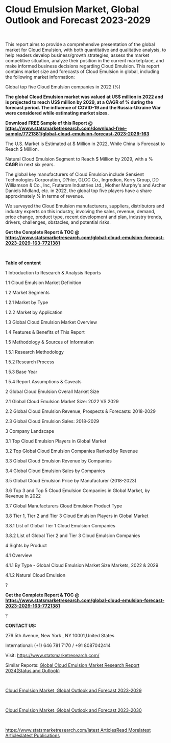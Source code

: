 <h1>Cloud Emulsion Market, Global Outlook and Forecast 2023-2029</h1><br/><p>This report aims to provide a comprehensive presentation of the global market for Cloud Emulsion, with both quantitative and qualitative analysis, to help readers develop business/growth strategies, assess the market competitive situation, analyze their position in the current marketplace, and make informed business decisions regarding Cloud Emulsion. This report contains market size and forecasts of Cloud Emulsion in global, including the following market information:</p>
 
 
 
 <p>Global top five Cloud Emulsion companies in 2022 (%)</p>
 
 
 
 <p><strong>The global Cloud Emulsion market was valued at US$ million in 2022 and is projected to reach US$ million by 2029, at a <strong>CAGR</strong> of % during the forecast period. The influence of COVID-19 and the Russia-Ukraine War were considered while estimating market sizes.</strong></p>
 
 
 
 <p><strong>Download FREE Sample of this Report @ <a href="https://www.statsmarketresearch.com/download-free-sample/7721381/global-cloud-emulsion-forecast-2023-2029-163">https://www.statsmarketresearch.com/download-free-sample/7721381/global-cloud-emulsion-forecast-2023-2029-163</a></strong></p>
 
 
 
 <p>The U.S. Market is Estimated at $ Million in 2022, While China is Forecast to Reach $ Million.</p>
 
 
 
 <p>Natural Cloud Emulsion Segment to Reach $ Million by 2029, with a % <strong>CAGR</strong> in next six years.</p>
 
 
 
 <p>The global key manufacturers of Cloud Emulsion include Sensient Technologies Corporation, D?hler, GLCC Co., Ingredion, Kerry Group, DD Williamson & Co., Inc, Frutarom Industries Ltd., Mother Murphy&#39;s and Archer Daniels Midland, etc. in 2022, the global top five players have a share approximately % in terms of revenue.</p>
 
 
 
 <p>We surveyed the Cloud Emulsion manufacturers, suppliers, distributors and industry experts on this industry, involving the sales, revenue, demand, price change, product type, recent development and plan, industry trends, drivers, challenges, obstacles, and potential risks.</p>
 
 
 
 <div><b>Get the Complete Report & TOC @ <a href="https://www.statsmarketresearch.com/global-cloud-emulsion-forecast-2023-2029-163-7721381">https://www.statsmarketresearch.com/global-cloud-emulsion-forecast-2023-2029-163-7721381</a></b></div>
 
 
 
 <p><br />
 
 <b>Table of content</b></p>
 
 
 
 <p>1 Introduction to Research & Analysis Reports<br />
 
 1.1 Cloud Emulsion Market Definition<br />
 
 1.2 Market Segments<br />
 
 1.2.1 Market by Type<br />
 
 1.2.2 Market by Application<br />
 
 1.3 Global Cloud Emulsion Market Overview<br />
 
 1.4 Features & Benefits of This Report<br />
 
 1.5 Methodology & Sources of Information<br />
 
 1.5.1 Research Methodology<br />
 
 1.5.2 Research Process<br />
 
 1.5.3 Base Year<br />
 
 1.5.4 Report Assumptions & Caveats<br />
 
 2 Global Cloud Emulsion Overall Market Size<br />
 
 2.1 Global Cloud Emulsion Market Size: 2022 VS 2029<br />
 
 2.2 Global Cloud Emulsion Revenue, Prospects & Forecasts: 2018-2029<br />
 
 2.3 Global Cloud Emulsion Sales: 2018-2029<br />
 
 3 Company Landscape<br />
 
 3.1 Top Cloud Emulsion Players in Global Market<br />
 
 3.2 Top Global Cloud Emulsion Companies Ranked by Revenue<br />
 
 3.3 Global Cloud Emulsion Revenue by Companies<br />
 
 3.4 Global Cloud Emulsion Sales by Companies<br />
 
 3.5 Global Cloud Emulsion Price by Manufacturer (2018-2023)<br />
 
 3.6 Top 3 and Top 5 Cloud Emulsion Companies in Global Market, by Revenue in 2022<br />
 
 3.7 Global Manufacturers Cloud Emulsion Product Type<br />
 
 3.8 Tier 1, Tier 2 and Tier 3 Cloud Emulsion Players in Global Market<br />
 
 3.8.1 List of Global Tier 1 Cloud Emulsion Companies<br />
 
 3.8.2 List of Global Tier 2 and Tier 3 Cloud Emulsion Companies<br />
 
 4 Sights by Product<br />
 
 4.1 Overview<br />
 
 4.1.1 By Type - Global Cloud Emulsion Market Size Markets, 2022 & 2029<br />
 
 4.1.2 Natural Cloud Emulsion<br />
 
 ? </p>
 
 
 
 <div><b>Get the Complete Report & TOC @ <a href="https://www.statsmarketresearch.com/global-cloud-emulsion-forecast-2023-2029-163-7721381">https://www.statsmarketresearch.com/global-cloud-emulsion-forecast-2023-2029-163-7721381</a></b></div>
 
 
 
 <p>? </p>
 
 
 
 <p><b>CONTACT US:</b><br />
 
 276 5th Avenue, New York , NY 10001,United States<br />
 
 International: (+1) 646 781 7170 / +91 8087042414<br />
 
 Visit: <a href="https://www.statsmarketresearch.com/">https://www.statsmarketresearch.com/</a><br />
 
 Similar Reports: <a href="https://www.statsmarketresearch.com/global-cloud-emulsion-forecast-2023-2029-163-7721381">Global Cloud Emulsion Market Research Report 2024(Status and Outlook)</a><br />
 
 <br />
 
 <a href="https://www.statsmarketresearch.com/global-cloud-emulsion-forecast-2023-2029-163-7721381">Cloud Emulsion Market, Global Outlook and Forecast 2023-2029</a><br />
 
 <br />
 
 <a href="https://www.statsmarketresearch.com/global-cloud-emulsion-forecast-2023-2029-163-7721381">Cloud Emulsion Market, Global Outlook and Forecast 2023-2030</a><br />
 
 <br />
 
 <a href="https://gyeongbokgung.com">https://www.statsmarketresearch.com/</a><a href="https://hallyeomaritime.com">latest Articles</a><a href="https://jingwansa.com">Read More</a><a href="https://nguoiviet.jp/">latest Articles</a><a href="https://www.intelmarketresearch.com/">latest Publications</a></p>